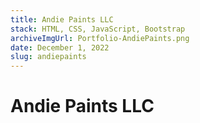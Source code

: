 ```yaml
---
title: Andie Paints LLC
stack: HTML, CSS, JavaScript, Bootstrap
archiveImgUrl: Portfolio-AndiePaints.png
date: December 1, 2022
slug: andiepaints
---
```


# Andie Paints LLC